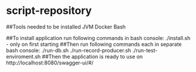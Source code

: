 # script-repository
##Tools needed to be installed
 JVM
 Docker 
 Bash


##To install application run following commands in bash console:
./install.sh - only on first starting
##Then run following commands each in separate bash console:
./run-db.sh
./run-record-producer.sh
./run-test-enviroment.sh
##Then the application is ready to use on http://localhost:8080/swagger-ui/#/